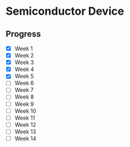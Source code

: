 # Semiconductor Device

## Progress
- [x] Week 1
- [x] Week 2
- [x] Week 3
- [x] Week 4
- [x] Week 5
- [ ] Week 6
- [ ] Week 7
- [ ] Week 8
- [ ] Week 9
- [ ] Week 10
- [ ] Week 11
- [ ] Week 12
- [ ] Week 13
- [ ] Week 14
